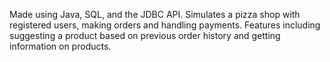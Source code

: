 Made using Java, SQL, and the JDBC API.  Simulates a pizza shop with registered users, making orders and handling payments.  Features including
suggesting a product based on previous order history and getting information on products.
